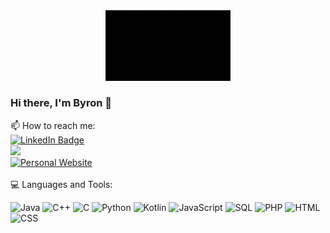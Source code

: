 <div id="header" align="center">
  <img src="https://github.com/jyronbones/jyronbones.github.io/blob/main/images/catrun.gif" width="200"/>
</div>

### Hi there, I'm Byron 👋

<!--
**jyronbones/jyronbones** is a ✨ _special_ ✨ repository because its `README.md` (this file) appears on your GitHub profile.

Here are some ideas to get you started:

- 🔭 I’m currently working on ...
- 🌱 I’m currently learning ...
- 👯 I’m looking to collaborate on ...
- 🤔 I’m looking for help with ...
- 💬 Ask me about ...
- 📫 How to reach me: ...
- 😄 Pronouns: ...
- ⚡ Fun fact: ...
![github](https://img.shields.io/badge/GitHub-000000?style=for-the-badge&logo=GitHub&logoColor=white)
-->
<div id="badges">
📫 How to reach me:
<br>
  <a href="https://www.linkedin.com/in/byron-jones89/">
    <img src="https://img.shields.io/badge/LinkedIn-blue?style=for-the-badge&logo=linkedin&logoColor=white" alt="LinkedIn Badge" width="120" />
  </a>
<br><a href="https://www.github.com/jyronbones/">
    <img src="https://img.shields.io/badge/GitHub-000000?style=for-the-badge&logo=GitHub&logoColor=white"  />
  </a>
<br><a href="https://jyronbones.github.io/">
  <img alt="Personal Website" src="https://img.shields.io/badge/-Website-blueviolet?style=flat&logo=Google-Chrome&logoColor=white" />
</a>
<br><br>
</div>
<div id="lang_badges">
  💻 Languages and Tools:

![Java](https://img.shields.io/badge/-Java-orange?style=flat&logo=java&logoColor=white)
![C++](https://img.shields.io/badge/-C++-blue?style=flat&logo=c%2B%2B&logoColor=white)
![C](https://img.shields.io/badge/-C-00599C?style=flat&logo=c&logoColor=white)
![Python](https://img.shields.io/badge/-Python-yellow?style=flat&logo=python&logoColor=white)
![Kotlin](https://img.shields.io/badge/-Kotlin-blueviolet?style=flat&logo=kotlin&logoColor=white)
![JavaScript](https://img.shields.io/badge/-JavaScript-yellowgreen?style=flat&logo=javascript&logoColor=white)
![SQL](https://img.shields.io/badge/-SQL-blue?style=flat&logo=sql&logoColor=white)
![PHP](https://img.shields.io/badge/-PHP-purple?style=flat&logo=php&logoColor=white)
![HTML](https://img.shields.io/badge/-HTML-red?style=flat&logo=html5&logoColor=white)
![CSS](https://img.shields.io/badge/-CSS-blueviolet?style=flat&logo=css3&logoColor=white)
</div>
